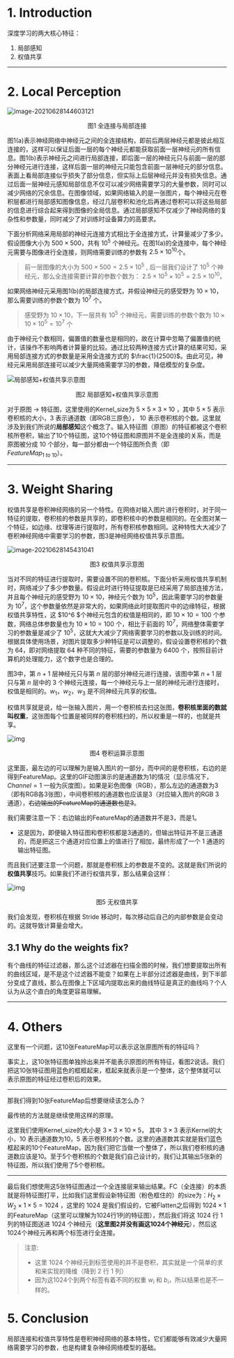 # 1. Introduction

深度学习的两大核心特征：

1. 局部感知
2. 权值共享

------

# 2. Local Perception

![image-20210628144603121](images/image-20210628144603121.png)

<center>图1 全连接与局部连接</center>

图1(a)表示神经网络中神经元之间的全连接结构，即前后两层神经元都是彼此相互连接的，这样可以保证后面一层的每个神经元都能获取前面一层神经元的所有信息。图1(b)表示神经元之间进行局部连接，即后面一层的神经元只与前面一层的部分神经元进行连接，这样后面一层的神经元只能包含前面一层神经元的部分信息。表面上看局部连接似乎损失了部分信息，但实际上后层神经元并没有损失信息。通过后面一层神经元感知局部信息不仅可以减少网络需要学习的大量参数，同时可以减少网络的冗余信息。在图像领域，如果网络输入的是一张图片，每个神经元在卷积层都进行局部感知图像信息，经过几层卷积和池化后再通过卷积可以将这些局部的信息进行综合起来得到图像的全局信息。通过局部感知不仅减少了神经网络的复杂性和参数量，同时减少了对训练时设备算力的高要求。

下面分析网络采用局部的神经元连接方式相比于全连接方式，计算量减少了多少。假设图像大小为 $500×500$，共有 $10^5$ 个神经元。在图1(a)的全连接中，每个神经元需要与图像进行全连接，则网络需要训练的参数有 $2.5×10^{10}$个。

> 前一层图像的大小为 $500 \times 500 = 2.5 \times 10^5$ , 后一层我们设计了 $10^5$ 个神经元，那么全连接需要计算的参数个数为： $2.5\times 10^5 \times 10^5 = 2.5 \times 10^{10}$。

如果网络神经元采用图1(b)的局部连接方式，并假设神经元的感受野为 $10×10$，那么需要训练的参数个数为 $10^7$ 个。

> 感受野为 $10×10$，下一层共有 $10^5$ 个神经元，需要训练的参数个数为 $10 \times 10 \times 10^5 = 10^7$ 个

由于神经元个数相同，偏置值的数量也是相同的，故在计算中忽略了偏置值的统计，该操作不影响两者计算量的比较。通过比较两种连接方式计算的结果可知，采用局部连接方式的参数量是采用全连接方式的 $\frac{1}{2500}$。由此可见，神经元采用局部连接可以减少大量网络需要学习的参数，降低模型的复杂度。

![局部感知+权值共享示意图](images/局部感知+权值共享示意图.bmp)

<center>图2 局部感知+权值共享示意图</center>

对于原图 -> 特征图，这里使用的Kernel_size为 $5 \times 5 \times 3 \times 10$ ，其中 $5\times 5$ 表示卷积核的大小，$3$ 表示通道数（即RGB三原色）， $10$ 表示卷积核的个数。这里就涉及到我们所说的**局部感知**这个概念了。输入特征图（原图）的特征都被这个卷积核所卷积，输出了10个特征图，这10个特征图和原图并不是全连接的关系，而是原图被分成 10 个部分，每一部分都由一个特征图所负责（即 $FeatureMap_{1 \ to \ 10}$）。

--------

# 3. Weight Sharing

权值共享是卷积神经网络的另一个特性。在网络对输入图片进行卷积时，对于同一特征的提取，卷积核的参数是共享的，即卷积核中的参数是相同的。在全图对某一个特征，如边缘、纹理等进行提取时，所有卷积核参数相同。这种特性大大减少了卷积神经网络中需要学习的参数，图3是神经网络权值共享示意图。

![image-20210628145431041](images/image-20210628145431041.png)

<center>图3 权值共享示意图</center>

当对不同的特征进行提取时，需要设置不同的卷积核。下面分析采用权值共享机制时，网络减少了多少参数量。假设此时进行特征提取是已经采用了局部连接方法，并且每个神经元的感受野为 $10×10$，神经元个数为 $10^5$，因此需要学习的参数量为 $10^7$，这个参数量依然是非常大的，如果网络此时提取图片中的边缘特征，根据权值共享特性，这 $10^6 $个神经元包含的权值是相同的，即 $10×10=100$ 个参数，网络总体参数量也为 $10×10=100$ 个，相比于前面的 $10^7$，网络整体需要学习的参数量是减少了 $10^5$，这就大大减少了网络需要学习的参数以及训练的时间。根据具体使用场景，对图片提取多少种特征是可以调整的，假设设置卷积核的个数为 $64$，即对网络提取 $64$ 种不同的特征，需要的参数量为 $6400$ 个，按照目前计算机的处理能力，这个数字也是合理的。

图3中，第 $n+1$ 层神经元只与第 $n$ 层的部分神经元进行连接，该图中第 $n+1$ 层只与第 $n$ 层中的 3 个神经元连接，每一个神经元与上一层的神经元进行连接时，权值是相同的。$w_1$，$w_2$，$w_3$ 是不同神经元共享的权值。

权值共享就是说，给一张输入图片，用一个卷积核去扫这张图，**卷积核里面的数就叫权重**，这张图每个位置是被同样的卷积核扫的，所以权重是一样的，也就是共享。

![img](images/v2-a35a29688a764b9ec5e438d53bc1d35a_hd.webp)

<center>图4 卷积运算示意图</center>

这里面，最左边的可以理解为是输入图片的一部分，而中间的是卷积核，右边的是得到FeatureMap。这里的GIF动图演示的是通道数为1的情况（显示情况下，$Channel=1$ 一般为灰度图）。如果是彩色图像（RGB），那么左边的通道数为3（即有RGB各3张图），中间卷积核的通道数也应该是3（对应输入图片的RGB 3 通道），~~右边输出的FeatureMap的通道数也是3~~。

我们需要注意一下：右边输出的FeatureMap的通道数并不是3，而是1。

+ 这是因为，即便输入特征图和卷积核都是3通道的，但输出特征并不是三通道的，而是把这三个通道对应位置上的值进行了相加，最终形成了一个 1 通道的输出特征图。

而且我们还要注意一个问题，那就是卷积核上的参数是不变的。这就是我们所说的**权值共享**技巧。如果我们不进行权值共享，那么结果会这样：

![img](images/v2-5b79eb2d4ca654d514af834517889c28_720w.jpg)

<center>图5 无权值共享</center>

我们会发现，卷积核在根据 Stride 移动时，每次移动后自己的内部参数是会变动的。这就导致计算量会增大。

## 3.1 Why do the weights fix?

有个曲线的特征过滤器，那么这个过滤器在扫描全图的时候，我们想要提取出所有的曲线区域，是不是这个过滤器不能变？如果在上半部分过滤器是曲线，到下半部分变成了直线，那么在图像上下区域内提取出来的曲线特征是真正的曲线吗？个人认为从这个直白的角度更容易理解。

-------

# 4. Others

这里有一个问题，这10张FeatureMap可以表示这张原图所有的特征吗？

事实上，这10张特征图单独拎出来并不能表示原图的所有特征，看图2说话。我们把这10张特征图用蓝色的框框起来，框起来就表示是一个整体，这个整体就可以表示原图的特征经过卷积后的效果。

-----

那我们得到10张FeatureMap后想要继续该怎么办？

最传统的方法就是继续使用这样的原理。

这里我们使用Kernel_size的大小是 $3\times 3 \times 10 \times 5$， 其中 $3 \times 3$ 表示Kernel的大小，$10$ 表示通道数为10，$5$ 表示卷积核的个数。这里的通道数其实就是我们蓝色框起来的10个FeatureMap，因为我们把它当做一个整体了，所以我们卷积核的通道数应该是10。至于5个卷积核的个数是我们自己设计的，我们让其输出5张新的特征图，所以我们使用了5个卷积核。

-----

最后我们想使用这5张特征图通过一个全连接层来输出结果。FC（全连接）的本质就是将特征图打平，比如我们这里假设新特征图（粉色框住的）的size为：$H_2 \times W_2 \times 1 \times 5 = 1024$ ，这里的 1024 是我们假设的，它被Flatten之后得到 $1024 \times 1$ 的FeatureMap（这里可以理解为1024行1列的特征图），然后我们将这 1024 行 1 列的特征图送进 1024 个神经元（**这里图2并没有画这1024个神经元**），然后这1024个神经元再和两个标签进行全连接。

> 注意: 
>
> + 这里 1024 个神经元到标签使用的并不是卷积，其实就是一个简单的求和来实现的降维（降到 2 行 1 列）
> + 因为这1024个到两个标签有着不同的权重 $w_i$ 和 $b_i$，所以结果也是不一样的。

# 5. Conclusion

局部连接和权值共享特性是卷积神经网络的基本特性，它们都能够有效减少大量网络需要学习的参数，也是构建复杂神经网络模型的基础。
